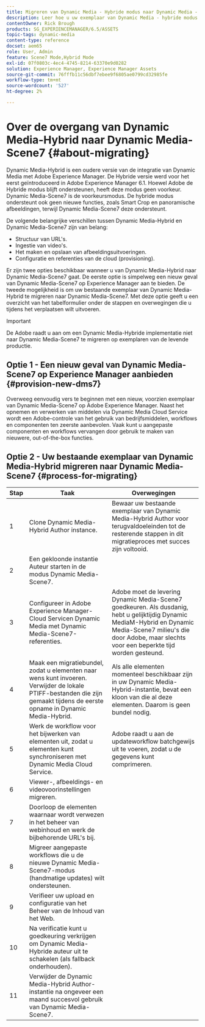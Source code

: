 ```yaml
---
title: Migreren van Dynamic Media - Hybride modus naar Dynamic Media - S7 modus
description: Leer hoe u uw exemplaar van Dynamic Media - hybride modus naar de modus Dynamic Media - S7 kunt migreren
contentOwner: Rick Brough
products: SG_EXPERIENCEMANAGER/6.5/ASSETS
topic-tags: dynamic-media
content-type: reference
docset: aem65
role: User, Admin
feature: Scene7 Mode,Hybrid Mode
exl-id: 07f0803c-4ec4-4745-8214-63370e9d0282
solution: Experience Manager, Experience Manager Assets
source-git-commit: 76fffb11c56dbf7ebee9f6805ae0799cd32985fe
workflow-type: tm+mt
source-wordcount: '527'
ht-degree: 2%

---
```


# Over de overgang van Dynamic Media-Hybrid naar Dynamic Media-Scene7 {#about-migrating}

Dynamic Media-Hybrid is een oudere versie van de integratie van Dynamic Media met Adobe Experience Manager. De Hybride versie werd voor het eerst geïntroduceerd in Adobe Experience Manager 6.1. Hoewel Adobe de Hybride modus blijft ondersteunen, heeft deze modus geen voorkeur. Dynamic Media-Scene7 is de voorkeursmodus. De hybride modus ondersteunt ook geen nieuwe functies, zoals Smart Crop en panoramische afbeeldingen, terwijl Dynamic Media-Scene7 deze ondersteunt.

De volgende belangrijke verschillen tussen Dynamic Media-Hybrid en Dynamic Media-Scene7 zijn van belang:

* Structuur van URL&#39;s.
* Ingestie van video&#39;s.
* Het maken en opslaan van afbeeldingsuitvoeringen.
* Configuratie en referenties van de cloud (provisioning).

Er zijn twee opties beschikbaar wanneer u van Dynamic Media-Hybrid naar Dynamic Media-Scene7 gaat. De eerste optie is simpelweg een nieuw geval van Dynamic Media-Scene7 op Experience Manager aan te bieden. De tweede mogelijkheid is om uw bestaande exemplaar van Dynamic Media-Hybrid te migreren naar Dynamic Media-Scene7. Met deze optie geeft u een overzicht van het tabelformulier onder de stappen en overwegingen die u tijdens het verplaatsen wilt uitvoeren.

>[!IMPORTANT]
>
>De Adobe raadt u aan om een Dynamic Media-Hybride implementatie niet naar Dynamic Media-Scene7 te migreren op exemplaren van de levende productie.

## Optie 1 - Een nieuw geval van Dynamic Media-Scene7 op Experience Manager aanbieden {#provision-new-dms7}

Overweeg eenvoudig vers te beginnen met een nieuw, voorzien exemplaar van Dynamic Media-Scene7 op Adobe Experience Manager. Naast het opnemen en verwerken van middelen via Dynamic Media Cloud Service wordt een Adobe-controle van het gebruik van bedrijfsmiddelen, workflows en componenten ten zeerste aanbevolen. Vaak kunt u aangepaste componenten en workflows vervangen door gebruik te maken van nieuwere, out-of-the-box functies.

## Optie 2 - Uw bestaande exemplaar van Dynamic Media-Hybrid migreren naar Dynamic Media-Scene7 {#process-for-migrating}

| Stap | Taak | Overwegingen |
|---|---|---|
| 1 | Clone Dynamic Media-Hybrid Author instance. | Bewaar uw bestaande exemplaar van Dynamic Media-Hybrid Author voor terugvaldoeleinden tot de resterende stappen in dit migratieproces met succes zijn voltooid. |
| 2 | Een gekloonde instantie Auteur starten in de modus Dynamic Media-Scene7. |  |
| 3 | Configureer in Adobe Experience Manager-Cloud Servicen Dynamic Media met Dynamic Media-Scene7-referenties. | Adobe moet de levering Dynamic Media-Scene7 goedkeuren. Als dusdanig, hebt u gelijktijdig Dynamic MediaM-Hybrid en Dynamic Media-Scene7 milieu&#39;s die door Adobe, maar slechts voor een beperkte tijd worden gesteund. |
| 4 | Maak een migratiebundel, zodat u elementen naar wens kunt invoeren.<br>Verwijder de lokale PTIFF-bestanden die zijn gemaakt tijdens de eerste opname in Dynamic Media-Hybrid. | Als alle elementen momenteel beschikbaar zijn in uw Dynamic Media-Hybrid-instantie, bevat een kloon van die al deze elementen. Daarom is geen bundel nodig. |
| 5 | Werk de workflow voor het bijwerken van elementen uit, zodat u elementen kunt synchroniseren met Dynamic Media Cloud Service. | Adobe raadt u aan de updateworkflow batchgewijs uit te voeren, zodat u de gegevens kunt comprimeren. |
| 6 | Viewer-, afbeeldings- en videovoorinstellingen migreren. |  |
| 7 | Doorloop de elementen waarnaar wordt verwezen in het beheer van webinhoud en werk de bijbehorende URL&#39;s bij. |  |
| 8 | Migreer aangepaste workflows die u de nieuwe Dynamic Media-Scene7-modus (handmatige updates) wilt ondersteunen. |  |
| 9 | Verifieer uw upload en configuratie van het Beheer van de Inhoud van het Web. |  |
| 10 | Na verificatie kunt u goedkeuring verkrijgen om Dynamic Media-Hybride auteur uit te schakelen (als fallback onderhouden). |  |
| 11 | Verwijder de Dynamic Media-Hybrid Author-instantie na ongeveer een maand succesvol gebruik van Dynamic Media-Scene7. |  |
